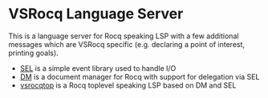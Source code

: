 # VSRocq Language Server

This is a language server for Rocq speaking LSP with a few additional messages
which are VSRocq specific (e.g. declaring a point of interest, printing goals).

- [SEL](sel/) is a simple event library used to handle I/O
- [DM](dm/) is a document manager for Rocq with support for delegation via SEL
- [vsrocqtop](vsrocqtop/) is a Rocq toplevel speaking LSP based on DM and SEL
